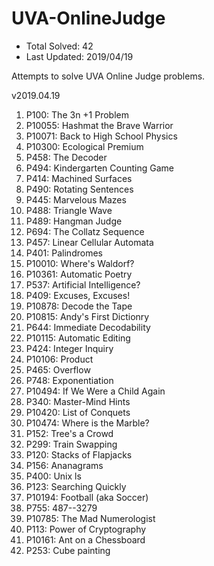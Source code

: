 # UVA-OnlineJudge
- Total Solved: 42
- Last Updated: 2019/04/19

Attempts to solve UVA Online Judge problems.

v2019.04.19
1. P100: The 3n +1 Problem
2. P10055: Hashmat the Brave Warrior
3. P10071: Back to High School Physics
4. P10300: Ecological Premium
5. P458: The Decoder
6. P494: Kindergarten Counting Game
7. P414: Machined Surfaces
8. P490: Rotating Sentences
9. P445: Marvelous Mazes
10. P488: Triangle Wave
11. P489: Hangman Judge
12. P694: The Collatz Sequence
13. P457: Linear Cellular Automata
14. P401: Palindromes
15. P10010: Where's Waldorf?
16. P10361: Automatic Poetry
17. P537: Artificial Intelligence?
18. P409: Excuses, Excuses!
19. P10878: Decode the Tape
20. P10815: Andy's First Dictionry
21. P644: Immediate Decodability
22. P10115: Automatic Editing
23. P424: Integer Inquiry
24. P10106: Product
25. P465: Overflow
26. P748: Exponentiation
27. P10494: If We Were a Child Again
28. P340: Master-Mind Hints
29. P10420: List of Conquets
30. P10474: Where is the Marble?
31. P152: Tree's a Crowd
32. P299: Train Swapping
33. P120: Stacks of Flapjacks
34. P156: Ananagrams
35. P400: Unix ls
36. P123: Searching Quickly
37. P10194: Football (aka Soccer)
38. P755: 487--3279
39. P10785: The Mad Numerologist
40. P113: Power of Cryptography
41. P10161: Ant on a Chessboard
42. P253: Cube painting
